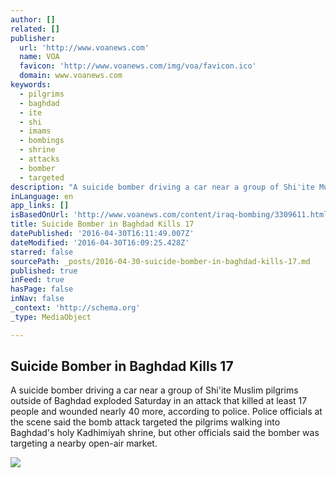 ```yaml
---
author: []
related: []
publisher:
  url: 'http://www.voanews.com'
  name: VOA
  favicon: 'http://www.voanews.com/img/voa/favicon.ico'
  domain: www.voanews.com
keywords:
  - pilgrims
  - baghdad
  - ite
  - shi
  - imams
  - bombings
  - shrine
  - attacks
  - bomber
  - targeted
description: "A suicide bomber driving a car near a group of Shi'ite Muslim pilgrims outside of Baghdad exploded Saturday in an attack that killed at least 17 people and wounded nearly 40 more, according to police. Police officials at the scene said the bomb attack targeted the pilgrims walking into Baghdad's holy Kadhimiyah shrine, but other officials said the bomber was targeting a nearby open-air market."
inLanguage: en
app_links: []
isBasedOnUrl: 'http://www.voanews.com/content/iraq-bombing/3309611.html'
title: Suicide Bomber in Baghdad Kills 17
datePublished: '2016-04-30T16:11:49.007Z'
dateModified: '2016-04-30T16:09:25.428Z'
starred: false
sourcePath: _posts/2016-04-30-suicide-bomber-in-baghdad-kills-17.md
published: true
inFeed: true
hasPage: false
inNav: false
_context: 'http://schema.org'
_type: MediaObject

---
```

<article style=""><h1>Suicide Bomber in Baghdad Kills 17</h1><p>A suicide bomber driving a car near a group of Shi'ite Muslim pilgrims outside of Baghdad exploded Saturday in an attack that killed at least 17 people and wounded nearly 40 more, according to police. Police officials at the scene said the bomb attack targeted the pilgrims walking into Baghdad's holy Kadhimiyah shrine, but other officials said the bomber was targeting a nearby open-air market.</p><img src="http://gdb.voanews.com/141C377D-157B-4F98-B3C0-E6F81702C2D9_cx0_cy15_cw0_mw1024_mh1024_s.png" /></article>